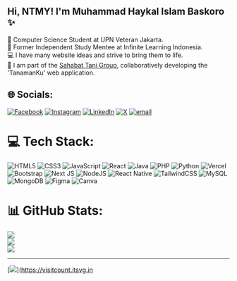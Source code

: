 ## Hi, NTMY! I'm Muhammad Haykal Islam Baskoro ✨

🧠 Computer Science Student at UPN Veteran Jakarta.<br/>
🚀 Former Independent Study Mentee at Infinite Learning Indonesia.<br/>
💻 I have many website ideas and strive to bring them to life.<br/>
🌱 I am part of the [Sahabat Tani Group](https://www.linkedin.com/company/104855742/admin/dashboard/), collaboratively developing the 'TanamanKu' web application.<br/>



## 🌐 Socials:
[![Facebook](https://img.shields.io/badge/Facebook-%231877F2.svg?logo=Facebook&logoColor=white)](https://facebook.com/Hhayykkall) [![Instagram](https://img.shields.io/badge/Instagram-%23E4405F.svg?logo=Instagram&logoColor=white)](https://instagram.com/hhayykkall) [![LinkedIn](https://img.shields.io/badge/LinkedIn-%230077B5.svg?logo=linkedin&logoColor=white)](https://linkedin.com/in/haykalbaskoro) [![X](https://img.shields.io/badge/X-black.svg?logo=X&logoColor=white)](https://x.com/HaykalIslam_) [![email](https://img.shields.io/badge/Email-D14836?logo=gmail&logoColor=white)](mailto:haykal.islam.b@gmail.com) 

# 💻 Tech Stack:
![HTML5](https://img.shields.io/badge/html5-%23E34F26.svg?style=for-the-badge&logo=html5&logoColor=white) ![CSS3](https://img.shields.io/badge/css3-%231572B6.svg?style=for-the-badge&logo=css3&logoColor=white) ![JavaScript](https://img.shields.io/badge/javascript-%23323330.svg?style=for-the-badge&logo=javascript&logoColor=%23F7DF1E) ![React](https://img.shields.io/badge/react-%2320232a.svg?style=for-the-badge&logo=react&logoColor=%2361DAFB) ![Java](https://img.shields.io/badge/java-%23ED8B00.svg?style=for-the-badge&logo=openjdk&logoColor=white) ![PHP](https://img.shields.io/badge/php-%23777BB4.svg?style=for-the-badge&logo=php&logoColor=white) ![Python](https://img.shields.io/badge/python-3670A0?style=for-the-badge&logo=python&logoColor=ffdd54) ![Vercel](https://img.shields.io/badge/vercel-%23000000.svg?style=for-the-badge&logo=vercel&logoColor=white) ![Bootstrap](https://img.shields.io/badge/bootstrap-%238511FA.svg?style=for-the-badge&logo=bootstrap&logoColor=white) ![Next JS](https://img.shields.io/badge/Next-black?style=for-the-badge&logo=next.js&logoColor=white) ![NodeJS](https://img.shields.io/badge/node.js-6DA55F?style=for-the-badge&logo=node.js&logoColor=white) ![React Native](https://img.shields.io/badge/react_native-%2320232a.svg?style=for-the-badge&logo=react&logoColor=%2361DAFB) ![TailwindCSS](https://img.shields.io/badge/tailwindcss-%2338B2AC.svg?style=for-the-badge&logo=tailwind-css&logoColor=white) ![MySQL](https://img.shields.io/badge/mysql-4479A1.svg?style=for-the-badge&logo=mysql&logoColor=white) ![MongoDB](https://img.shields.io/badge/MongoDB-%234ea94b.svg?style=for-the-badge&logo=mongodb&logoColor=white) ![Figma](https://img.shields.io/badge/figma-%23F24E1E.svg?style=for-the-badge&logo=figma&logoColor=white) ![Canva](https://img.shields.io/badge/Canva-%2300C4CC.svg?style=for-the-badge&logo=Canva&logoColor=white)
# 📊 GitHub Stats:
![](https://github-readme-stats.vercel.app/api?username=Ekahh&theme=radical&hide_border=false&include_all_commits=true&count_private=true)<br/>
![](https://nirzak-streak-stats.vercel.app/?user=Ekahh&theme=radical&hide_border=false)<br/>
![](https://github-readme-stats.vercel.app/api/top-langs/?username=Ekahh&theme=radical&hide_border=false&include_all_commits=true&count_private=true&layout=compact)

---
[![](https://visitcount.itsvg.in/api?id=Ekahh&icon=0&color=1)](https://visitcount.itsvg.in

